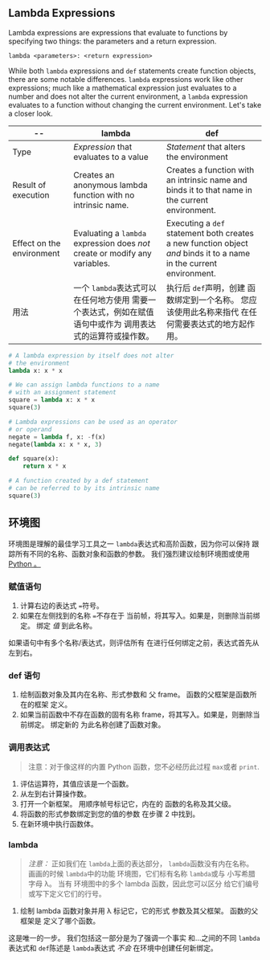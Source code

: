 ## Lambda Expressions

Lambda expressions are expressions that evaluate to functions by specifying two things: the parameters and a return expression.

```
lambda <parameters>: <return expression>
```

While both `lambda` expressions and `def` statements create function objects, there are some notable differences. `lambda` expressions work like other expressions; much like a mathematical expression just evaluates to a number and does not alter the current environment, a `lambda` expression evaluates to a function without changing the current environment. Let's take a closer look.

|--|lambda|def|
|--|--|--|
|Type|_Expression_ that evaluates to a value|_Statement_ that alters the environment|
|Result of execution|Creates an anonymous lambda function with no intrinsic name.|Creates a function with an intrinsic name and binds it to that name in the current environment.|
|Effect on the environment|Evaluating a `lambda` expression does _not_ create or modify any variables.|Executing a `def` statement both creates a new function object _and_ binds it to a name in the current environment.|
|用法|一个 `lambda`表达式可以在任何地方使用 需要一个表达式，例如在赋值语句中或作为 调用表达式的运算符或操作数。|执行后 `def`声明，创建 函数绑定到一个名称。 您应该使用此名称来指代 在任何需要表达式的地方起作用。|

```python
# A lambda expression by itself does not alter
# the environment
lambda x: x * x

# We can assign lambda functions to a name
# with an assignment statement
square = lambda x: x * x
square(3)

# Lambda expressions can be used as an operator
# or operand
negate = lambda f, x: -f(x)
negate(lambda x: x * x, 3)
```
```python
def square(x):
    return x * x

# A function created by a def statement
# can be referred to by its intrinsic name
square(3)
```

## 环境图

环境图是理解的最佳学习工具之一 `lambda`表达式和高阶函数，因为你可以保持 跟踪所有不同的名称、函数对象和函数的参数。 我们强烈建议绘制环境图或使用 [Python 。](https://tutor.cs61a.org) 

### 赋值语句

1.  计算右边的表达式 `=`符号。
2.  如果在左侧找到的名称 `=`不存在于 当前帧，将其写入。如果是，则删除当前绑定。 绑定 _值_ 到此名称。

如果语句中有多个名称/表达式，则评估所有 在进行任何绑定之前，表达式首先从左到右。

### def 语句

1.  绘制函数对象及其内在名称、形式参数和 父 frame。 函数的父框架是函数所在的框架 定义。
2.  如果当前函数中不存在函数的固有名称 frame，将其写入。如果是，则删除当前绑定。 绑定新的 为此名称创建了函数对象。

### 调用表达式

> 注意：对于像这样的内置 Python 函数，您不必经历此过程 `max`或者 `print`.

1.  评估运算符，其值应该是一个函数。
2.  从左到右计算操作数。
3.  打开一个新框架。 用顺序帧号标记它，内在的 函数的名称及其父级。
4.  将函数的形式参数绑定到您的值的参数 在步骤 2 中找到。
5.  在新环境中执行函数体。

### lambda

> _注意：_ 正如我们在 `lambda`上面的表达部分， `lambda`函数没有内在名称。 画画的时候 `lambda`中的功能 环境图，它们标有名称 `lambda`或与 小写希腊字母 λ。 当有 环境图中的多个 lambda 函数，因此您可以区分 给它们编号或写下定义它们的行号。

1.  绘制 lambda 函数对象并用 λ 标记它，它的形式 参数及其父框架。 函数的父框架是 定义了哪个函数。

这是唯一的一步。 我们包括这一部分是为了强调一个事实 和...之间的不同 `lambda`表达式和 `def`陈述是 `lambda`表达式 _不会_ 在环境中创建任何新绑定。